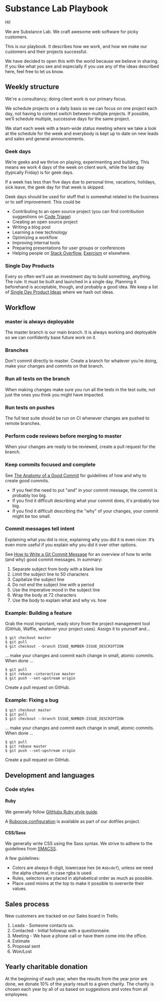 # Substance Lab Playbook

Hi!

We are Substance Lab. We craft awesome web software for picky customers.

This is our playbook. It describes how we work, and how we make our customers and their projects successful.

We have decided to open this with the world because we believe in sharing. If you like what you see and especially if you use any of the ideas described here, feel free to let us know.

## Weekly structure

We're a consultancy; doing client work is our primary focus.

We schedule projects on a daily basis so we can focus on one project each day, not having to context switch between multiple projects. If possible, we’ll schedule multiple, successive days for the same project.

We start each week with a team-wide status meeting where we take a look at the schedule for the week and everybody is kept up to date on new leads and sales and general announcements.

### Geek days

We’re geeks and we thrive on playing, experimenting and building. This means we work 4 days of the week on client work, while the last day (typically Friday) is for geek days.

If a week has less than five days due to personal time, vacations, holidays, sick leave, the geek day for that week is skipped.

Geek days should be used for stuff that is somewhat related to the business or to self improvement. This could be

* Contributing to an open source project (you can find contribution suggestions on [Code Triage](https://www.codetriage.com/))
* Creating an open source project
* Writing a blog post
* Learning a new technology
* Optimizing a workflow
* Improving internal tools
* Preparing presentations for user groups or conferences
* Helping people on [Stack Overflow](http://stackoverflow.com), [Exercism](http://exercism.io/) or elsewhere.


### Single Day Products

Every so often we'll use an investment day to build something, anything. The rule: It must be built and launched in a single day. Planning it beforehand is acceptable, though, and probably a good idea. We keep a list of [Single Day Product Ideas](https://github.com/substancelab/ideas/issues) where we hash out ideas.


## Workflow

### master is always deployable

The master branch is our main branch. It is always working and deployable so we can confidently base future work on it.

### Branches

Don’t commit directly to master. Create a branch for whatever you’re doing, make your changes and commits on that branch.

### Run all tests on the branch

When making changes make sure you run all the tests in the test suite, not just the ones you think you might have impacted.

### Run tests on pushes

The full test suite should be run on CI whenever changes are pushed to remote branches.

### Perform code reviews before merging to master

When your changes are ready to be reviewed, create a pull request for the branch.

### Keep commits focused and complete

See [The Anatomy of a Good Commit](https://mentalized.net/journal/2018/12/12/anatomy-of-a-good-commit/) for guidelines of how and why to create good commits.

* If you feel the need to put "and" in your commit message, the commit is probably too big.
* If you find it difficult describing what your commit does, it's probably too big.
* If you find it difficult describing the "why" of your changes, your commit might be too small.

### Commit messages tell intent

Explaining what you did is nice, explaining why you did it is even nicer. It’s even more useful if you explain why you did it over other options.

See [How to Write a Git Commit Message](http://chris.beams.io/posts/git-commit/) for an overview of how to write (and why) good commit messages. In summary:

1. Separate subject from body with a blank line
2. Limit the subject line to 50 characters
3. Capitalize the subject line
4. Do not end the subject line with a period
5. Use the imperative mood in the subject line
6. Wrap the body at 72 characters
7. Use the body to explain what and why vs. how

### Example: Building a feature

Grab the most important, ready story from the project management tool (GitHub, Waffle, whatever your project uses). Assign it to yourself and…

    $ git checkout master
    $ git pull
    $ git checkout --branch ISSUE_NUMBER-ISSUE_DESCRIPTION

… make your changes and commit each change in small, atomic commits. When done …

    $ git pull
    $ git rebase —interactive master
    $ git push --set-upstream origin

Create a pull request on GitHub.

### Example: Fixing a bug

    $ git checkout master
    $ git pull
    $ git checkout --branch ISSUE_NUMBER-ISSUE_DESCRIPTION

... make your changes and commit each change in small, atomic commits. When done ...

    $ git pull
    $ git rebase master
    $ git push --set-upstream origin

Create a pull request on GitHub.

## Development and languages

### Code styles

#### Ruby

We generally follow [GitHubs Ruby style guide](https://github.com/styleguide/ruby).

A [Rubocop configuration](https://github.com/substancelab/dotfiles/blob/master/rubocop.yml) is available as part of our dotfiles project.


#### CSS/Sass

We generally write CSS using the Sass syntax. We strive to adhere to the guidelines from [SMACSS](https://smacss.com/).

A few guidelines:

* Colors are always 6-digit, lowercase hex (ie `#abcdef`), unless we need the alpha channel, in case rgba is used.
* Rules, selectors are placed in alphabetical order as much as possible.
* Place used mixins at the top to make it possible to overwrite their values.

## Sales process

New customers are tracked on our Sales board in Trello.

1. Leads - Someone contacts us.
2. Contacted - Initial followup with a questionnaire.
3. Meeting - We have a phone call or have them come into the office.
4. Estimate
5. Proposal sent
6. Won/Lost

## Yearly charitable donation

At the beginning of each year, when the results from the year prior are done, we donate 10% of the yearly result to a given charity. The charity is chosen each year by all of us based on suggestions and votes from all employees.
